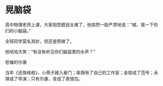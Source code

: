 # 晃脑袋

高中物理老师上课，大家抱怨题目太难了，他突然一脸严肃地说：“嘘，晃一下你们的小脑袋。” 

全班同学莫名其妙，但还是照做了。 

他哈哈大笑：“有没有听见你们脑袋里的水声？” 

悲催的尔康 

当年《还珠格格》，小燕子嫁入豪门；紫薇有了自己的工作室；金锁成了范爷；永琪成了导演；只有尔康，变成了表情包。